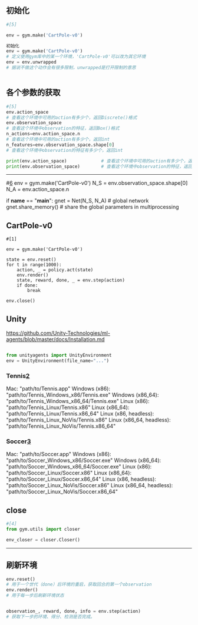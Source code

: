 

<!--
 * @version:
 * @Author:  StevenJokess https://github.com/StevenJokess
 * @Date: 2020-12-08 17:39:22
 * @LastEditors:  StevenJokess https://github.com/StevenJokess
 * @LastEditTime: 2020-12-19 23:55:53
 * @Description:
 * @TODO::
 * @Reference:https://gym.openai.com/docs/
-->

## 初始化

```py
#[5]

env = gym.make('CartPole-v0')

初始化
env = gym.make('CartPole-v0')
# 定义使用gym库中的某一个环境，'CartPole-v0'可以改为其它环境
env = env.unwrapped
# 据说不做这个动作会有很多限制，unwrapped是打开限制的意思



```

## 各个参数的获取

```py
#[5]
env.action_space
# 查看这个环境中可用的action有多少个，返回Discrete()格式
env.observation_space
# 查看这个环境中observation的特征，返回Box()格式
n_actions=env.action_space.n
# 查看这个环境中可用的action有多少个，返回int
n_features=env.observation_space.shape[0]
# 查看这个环境中observation的特征有多少个，返回int

print(env.action_space)             # 查看这个环境中可用的action有多少个，返回Discrete()格式
print(env.observation_space)        # 查看这个环境中observation的特征，返回Box()格式
```

---

#[6]
env = gym.make('CartPole-v0')
N_S = env.observation_space.shape[0]
N_A = env.action_space.n

if __name__ == "__main__":
    gnet = Net(N_S, N_A)        # global network
    gnet.share_memory()         # share the global parameters in multiprocessing
## CartPole-v0
```
#[1]

env = gym.make('CartPole-v0')

state = env.reset()
for t in range(1000):
    action, _ = policy.act(state)
    env.render()
    state, reward, done, _ = env.step(action)
    if done:
        break

env.close()
```




## Unity

https://github.com/Unity-Technologies/ml-agents/blob/master/docs/Installation.md

```py

from unityagents import UnityEnvironment
env = UnityEnvironment(file_name="...")
```

### Tennis[2]


Mac: "path/to/Tennis.app"
Windows (x86): "path/to/Tennis_Windows_x86/Tennis.exe"
Windows (x86_64): "path/to/Tennis_Windows_x86_64/Tennis.exe"
Linux (x86): "path/to/Tennis_Linux/Tennis.x86"
Linux (x86_64): "path/to/Tennis_Linux/Tennis.x86_64"
Linux (x86, headless): "path/to/Tennis_Linux_NoVis/Tennis.x86"
Linux (x86_64, headless): "path/to/Tennis_Linux_NoVis/Tennis.x86_64"

### Soccer[3]


Mac: "path/to/Soccer.app"
Windows (x86): "path/to/Soccer_Windows_x86/Soccer.exe"
Windows (x86_64): "path/to/Soccer_Windows_x86_64/Soccer.exe"
Linux (x86): "path/to/Soccer_Linux/Soccer.x86"
Linux (x86_64): "path/to/Soccer_Linux/Soccer.x86_64"
Linux (x86, headless): "path/to/Soccer_Linux_NoVis/Soccer.x86"
Linux (x86_64, headless): "path/to/Soccer_Linux_NoVis/Soccer.x86_64"

## close

```py
#[4]
from gym.utils import closer

env_closer = closer.Closer()
```

---

## 刷新环境

```py
env.reset()
# 用于一个世代（done）后环境的重启，获取回合的第一个observation
env.render()
# 用于每一步后刷新环境状态


observation_, reward, done, info = env.step(action)
# 获取下一步的环境、得分、检测是否完成。
```


[1]: https://github.com/udacity/deep-reinforcement-learning/blob/master/reinforce/REINFORCE.ipynb
[2]: https://github.com/udacity/deep-reinforcement-learning/blob/master/p3_collab-compet/Tennis.ipynb
[3]: https://github.com/udacity/deep-reinforcement-learning/blob/master/p3_collab-compet/Soccer.ipynb
[4]: https://github.com/openai/gym/blob/master/gym/core.py
[5]: https://blog.csdn.net/weixin_44791964/article/details/96767972
[6]: https://github.com/MorvanZhou/pytorch-A3C/blob/master/discrete_A3C.py
